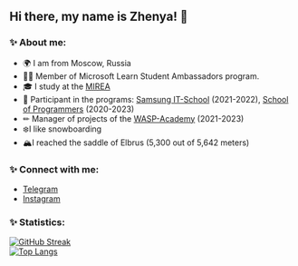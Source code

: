 ## Hi there, my name is Zhenya! 👋

### ✨ About me:
- 🌍 I am from Moscow, Russia <br />
- 👨‍💻 Member of Microsoft Learn Student Ambassadors program. <br />
- 🎓 I study at the [MIREA](https://english.mirea.ru/) <br />
- 🧩 Participant in the programs: [Samsung IT-School](https://innovationcampus.ru/itschool/) (2021-2022), [School of Programmers](https://informatics.ru/) (2020-2023) <br />
- ✏ Manager of projects of the [WASP-Academy](https://sa-academy.tilda.ws) (2021-2023) <br />
- ❄️I like snowboarding<br/>
- 🏔️I reached the saddle of Elbrus (5,300 out of 5,642 meters)

### ✨ Connect with me:
- [Telegram](https://telegram.me/morevq)
- [Instagram](https://www.instagram.com/morevq)

### ✨ Statistics:
[![GitHub Streak](http://github-readme-streak-stats.herokuapp.com?user=Morevq&theme=ayu-mirage&date_format=M%20j%5B%2C%20Y%5D)](https://git.io/streak-stats) <br />
[![Top Langs](https://github-readme-stats.vercel.app/api/top-langs/?username=Morevq&layout=compact&theme=ayu-mirage)](https://github.com/anuraghazra/github-readme-stats)
